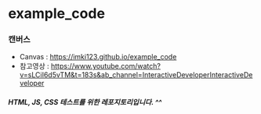 # example_code

### 캔버스
- Canvas : https://imki123.github.io/example_code
- 참고영상 : https://www.youtube.com/watch?v=sLCiI6d5vTM&t=183s&ab_channel=InteractiveDeveloperInteractiveDeveloper

##### HTML, JS, CSS 테스트를 위한 레포지토리입니다. ^^
